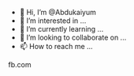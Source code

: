 - 👋 Hi, I’m @Abdukaiyum
- 👀 I’m interested in ...
- 🌱 I’m currently learning ...
- 💞️ I’m looking to collaborate on ...
- 📫 How to reach me ...

<!---
Abdukaiyum/Abdukaiyum is a ✨ special ✨ repository because its `README.md` (this file) appears on your GitHub profile.
You can click the Preview link to take a look at your changes.
--->fb.com
